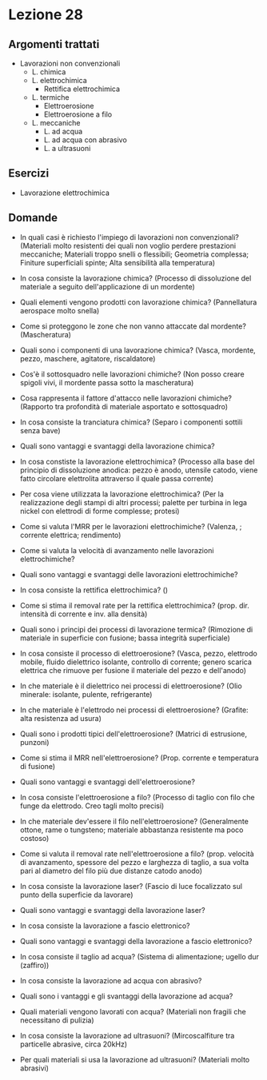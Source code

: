 # Lezione 28
## Argomenti trattati
- Lavorazioni non convenzionali
  - L. chimica
  - L. elettrochimica
	- Rettifica elettrochimica
  - L. termiche
	- Elettroerosione
	- Elettroerosione a filo
  - L. meccaniche
	- L. ad acqua
	- L. ad acqua con abrasivo
	- L. a ultrasuoni

## Esercizi
- Lavorazione elettrochimica

## Domande
- In quali casi è richiesto l'impiego di lavorazioni non convenzionali? (Materiali molto resistenti dei quali non voglio perdere prestazioni meccaniche; Materiali troppo snelli o flessibili; Geometria complessa; Finiture superficiali spinte; Alta sensibilità alla temperatura)
- In cosa consiste la lavorazione chimica? (Processo di dissoluzione del materiale a seguito dell'applicazione di un mordente)
- Quali elementi vengono prodotti con lavorazione chimica? (Pannellatura aerospace molto snella)
- Come si proteggono le zone che non vanno attaccate dal mordente? (Mascheratura)
- Quali sono i componenti di una lavorazione chimica? (Vasca, mordente, pezzo, maschere, agitatore, riscaldatore)
- Cos'è il sottosquadro nelle lavorazioni chimiche? (Non posso creare spigoli vivi, il mordente passa sotto la mascheratura)
- Cosa rappresenta il fattore d'attacco nelle lavorazioni chimiche? (Rapporto tra profondità di materiale asportato e sottosquadro)
- In cosa consiste la tranciatura chimica? (Separo i componenti sottili senza bave)
- Quali sono vantaggi e svantaggi della lavorazione chimica?

- In cosa constiste la lavorazione elettrochimica? (Processo alla base del principio di dissoluzione anodica: pezzo è anodo, utensile catodo, viene fatto circolare elettrolita attraverso il quale passa corrente)
- Per cosa viene utilizzata la lavorazione elettrochimica? (Per la realizzazione degli stampi di altri processi; palette per turbina in lega nickel con elettrodi di forme complesse; protesi)
- Come si valuta l'MRR per le lavorazioni elettrochimiche? (Valenza, ; corrente elettrica; rendimento)
- Come si valuta la velocità di avanzamento nelle lavorazioni elettrochimiche?
- Quali sono vantaggi e svantaggi delle lavorazioni elettrochimiche?

- In cosa consiste la rettifica elettrochimica? ()
- Come si stima il removal rate per la rettifica elettrochimica? (prop. dir. intensità di corrente e inv. alla densità)

- Quali sono i principi dei processi di lavorazione termica? (Rimozione di materiale in superficie con fusione; bassa integrità superficiale)

- In cosa consiste il processo di elettroerosione? (Vasca, pezzo, elettrodo mobile, fluido dielettrico isolante, controllo di corrente; genero scarica elettrica che rimuove per fusione il materiale del pezzo e dell'anodo)
- In che materiale è il dielettrico nei processi di elettroerosione? (Olio minerale: isolante, pulente, refrigerante)
- In che materiale è l'elettrodo nei processi di elettroerosione? (Grafite: alta resistenza ad usura)
- Quali sono i prodotti tipici dell'elettroerosione? (Matrici di estrusione, punzoni)
- Come si stima il MRR nell'elettroerosione? (Prop. corrente e temperatura di fusione)
- Quali sono vantaggi e svantaggi dell'elettroerosione?

- In cosa consiste l'elettroerosione a filo? (Processo di taglio con filo che funge da elettrodo. Creo tagli  molto precisi)
- In che materiale dev'essere il filo nell'elettroerosione? (Generalmente ottone, rame o tungsteno; materiale abbastanza resistente ma poco costoso)
- Come si valuta il removal rate nell'elettroerosione a filo? (prop. velocità di avanzamento, spessore del pezzo e larghezza di taglio, a sua volta pari al diametro del filo più due distanze catodo anodo)

- In cosa consiste la lavorazione laser? (Fascio di luce focalizzato sul punto della superficie da lavorare)
- Quali sono vantaggi e svantaggi della lavorazione laser?

- In cosa consiste la lavorazione a fascio elettronico?
- Quali sono vantaggi e svantaggi della lavorazione a fascio elettronico?

- In cosa consiste il taglio ad acqua? (Sistema di alimentazione; ugello dur (zaffiro))
- In cosa consiste la lavorazione ad acqua con abrasivo?
- Quali sono i vantaggi e gli svantaggi della lavorazione ad acqua?
- Quali materiali vengono lavorati con acqua? (Materiali non fragili che necessitano di pulizia)

- In cosa consiste la lavorazione ad ultrasuoni? (Mircoscalfiture tra particelle abrasive, circa 20kHz)

- Per quali materiali si usa la lavorazione ad ultrasuoni? (Materiali molto abrasivi)
